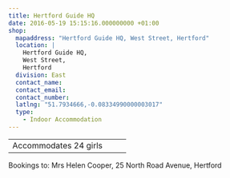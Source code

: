 ```yaml
---
title: Hertford Guide HQ
date: 2016-05-19 15:15:16.000000000 +01:00
shop:
  mapaddress: "Hertford Guide HQ, West Street, Hertford"
  location: |
    Hertford Guide HQ,  
    West Street,  
    Hertford
  division: East
  contact_name: 
  contact_email: 
  contact_number: 
  latlng: "51.7934666,-0.08334990000003017"
  type:
    - Indoor Accommodation
---
```

<table width="219">
<tbody>
<tr>
<td width="219">Accommodates 24 girls</td>
</tr>
</tbody>
</table>
<p>Bookings to: Mrs Helen Cooper, 25 North Road Avenue, Hertford</p>
<p>&nbsp;</p>
